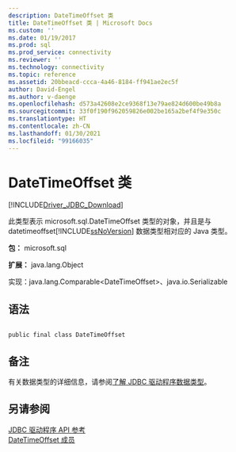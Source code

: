 ```yaml
---
description: DateTimeOffset 类
title: DateTimeOffset 类 | Microsoft Docs
ms.custom: ''
ms.date: 01/19/2017
ms.prod: sql
ms.prod_service: connectivity
ms.reviewer: ''
ms.technology: connectivity
ms.topic: reference
ms.assetid: 20bbeacd-ccca-4a46-8184-ff941ae2ec5f
author: David-Engel
ms.author: v-daenge
ms.openlocfilehash: d573a42608e2ce9368f13e79ae824d600be49b8a
ms.sourcegitcommit: 33f0f190f962059826e002be165a2bef4f9e350c
ms.translationtype: HT
ms.contentlocale: zh-CN
ms.lasthandoff: 01/30/2021
ms.locfileid: "99166035"
---
```

# <a name="datetimeoffset-class"></a>DateTimeOffset 类
[!INCLUDE[Driver_JDBC_Download](../../../includes/driver_jdbc_download.md)]

  此类型表示 microsoft.sql.DateTimeOffset 类型的对象，并且是与  datetimeoffset[!INCLUDE[ssNoVersion](../../../includes/ssnoversion-md.md)]  数据类型相对应的 Java 类型。  
  
 **包：** microsoft.sql  
  
 **扩展：** java.lang.Object  
  
 实现：java.lang.Comparable\<DateTimeOffset>、java.io.Serializable  
  
## <a name="syntax"></a>语法  
  
```  
  
public final class DateTimeOffset  
```  
  
## <a name="remarks"></a>备注  
 有关数据类型的详细信息，请参阅[了解 JDBC 驱动程序数据类型](../../../connect/jdbc/understanding-the-jdbc-driver-data-types.md)。  
  
## <a name="see-also"></a>另请参阅  
 [JDBC 驱动程序 API 参考](../../../connect/jdbc/reference/jdbc-driver-api-reference.md)   
 [DateTimeOffset 成员](../../../connect/jdbc/reference/datetimeoffset-members.md)  
  
  
